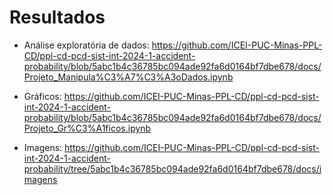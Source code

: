 # Resultados

*   Análise exploratória de dados: https://github.com/ICEI-PUC-Minas-PPL-CD/ppl-cd-pcd-sist-int-2024-1-accident-probability/blob/5abc1b4c36785bc094ade92fa6d0164bf7dbe678/docs/Projeto_Manipula%C3%A7%C3%A3oDados.ipynb

*   Gráficos: https://github.com/ICEI-PUC-Minas-PPL-CD/ppl-cd-pcd-sist-int-2024-1-accident-probability/blob/5abc1b4c36785bc094ade92fa6d0164bf7dbe678/docs/Projeto_Gr%C3%A1ficos.ipynb

*   Imagens: https://github.com/ICEI-PUC-Minas-PPL-CD/ppl-cd-pcd-sist-int-2024-1-accident-probability/tree/5abc1b4c36785bc094ade92fa6d0164bf7dbe678/docs/imagens




